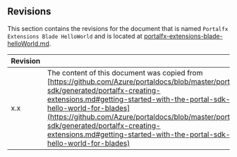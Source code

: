 <a name="portalfxExtensionsBladeHelloWorldRevisions"></a>
<!-- link to this document is [portalfx-extensions-blade-helloWorld-revisions.md]()
-->

## Revisions

This section contains the revisions for the document that is named ```Portalfx Extensions Blade HelloWorld``` and is located at 
[portalfx-extensions-blade-helloWorld.md](portalfx-extensions-blade-helloWorld.md).


| Revision |  |
| --- | --- |
| x.x |  The content of this document was copied from [https://github.com/Azure/portaldocs/blob/master/portal-sdk/generated/portalfx-creating-extensions.md#getting-started-with-the-portal-sdk-hello-world-for-blades](https://github.com/Azure/portaldocs/blob/master/portal-sdk/generated/portalfx-creating-extensions.md#getting-started-with-the-portal-sdk-hello-world-for-blades) |
